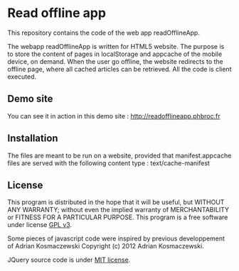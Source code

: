 Read offline app
=========================================

This repository contains the code of the web app readOfflineApp.

The webapp readOfflineApp is written for HTML5 website. The purpose is to store 
the content of pages in localStorage and appcache of the mobile device, on demand.
When the user go offline, the website redirects to the offline page, where all cached
articles can be retrieved. All the code is client executed.

Demo site
---------

You can see it in action in this demo site : http://readofflineapp.phbroc.fr

Installation
------------

The files are meant to be run on a website, provided that manifest.appcache files are 
served with the following content type : text/cache-manifest

License
-------

This program is distributed in the hope that it will be useful,
but WITHOUT ANY WARRANTY; without even the implied warranty of
MERCHANTABILITY or FITNESS FOR A PARTICULAR PURPOSE. This program
is a free software under license [GPL v3][1].
    
Some pieces of javascript code were inspired by previous developpement 
of Adrian Kosmaczewski Copyright (c) 2012 Adrian Kosmaczewski. 
    
JQuery source code is under [MIT license][2].
	
[1]:http://www.gnu.org/licenses/gpl.html
[2]:https://github.com/jquery/jquery/blob/master/MIT-LICENSE.txt
    